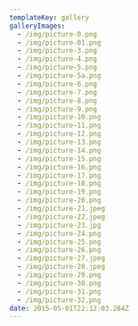 ```yaml
---
templateKey: gallery
galleryImages:
  - /img/picture-0.png
  - /img/picture-01.png
  - /img/picture-3.png
  - /img/picture-4.png
  - /img/picture-5.png
  - /img/picture-5a.png
  - /img/picture-6.png
  - /img/picture-7.png
  - /img/picture-8.png
  - /img/picture-9.png
  - /img/picture-10.png
  - /img/picture-11.png
  - /img/picture-12.png
  - /img/picture-13.png
  - /img/picture-14.png
  - /img/picture-15.png
  - /img/picture-16.png
  - /img/picture-17.png
  - /img/picture-18.png
  - /img/picture-19.png
  - /img/picture-20.png
  - /img/picture-21.jpeg
  - /img/picture-22.jpeg
  - /img/picture-23.jpg
  - /img/picture-24.png
  - /img/picture-25.png
  - /img/picture-26.png
  - /img/picture-27.jpeg
  - /img/picture-28.jpeg
  - /img/picture-29.png
  - /img/picture-30.png
  - /img/picture-31.png
  - /img/picture-32.png
date: 2015-05-01T22:12:03.284Z
---
```

